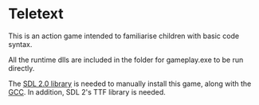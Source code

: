 # Teletext

This is an action game intended to familiarise children with basic code syntax.

All the runtime dlls are included in the folder for gameplay.exe to be run directly.

The [SDL 2.0 library](https://www.libsdl.org/download-2.0.php) is needed to manually install this game, along with the [GCC](https://sourceforge.net/projects/mingw/files/latest/download?source=files). In addition, SDL 2's TTF library is needed.
